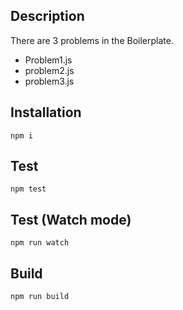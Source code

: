 ## Description
There are 3 problems in the Boilerplate.
- Problem1.js
- problem2.js
- problem3.js

## Installation
```
npm i
```

## Test 
```
npm test
```

## Test (Watch mode)
```
npm run watch
```

## Build
```
npm run build
```

